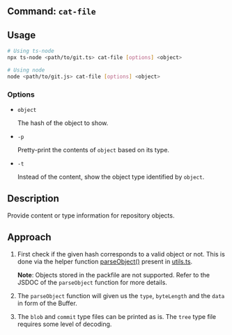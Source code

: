 ## Command: `cat-file`

## Usage

```bash
# Using ts-node
npx ts-node <path/to/git.ts> cat-file [options] <object>

# Using node
node <path/to/git.js> cat-file [options] <object>
```

### Options

- `object`

  The hash of the object to show.

- `-p`

  Pretty-print the contents of `object` based on its type.

- `-t`

  Instead of the content, show the object type identified by `object`.

## Description

Provide content or type information for repository objects.

## Approach

1. First check if the given hash corresponds to a valid object or not. This is done via the helper function [parseObject()](../utils.ts#L252) present in [utils.ts](../utils.ts).

   **Note**: Objects stored in the packfile are not supported. Refer to the JSDOC of the `parseObject` function for more details.

2. The `parseObject` function will given us the `type`, `byteLength` and the `data` in form of the Buffer.

3. The `blob` and `commit` type files can be printed as is. The `tree` type file requires some level of decoding.
